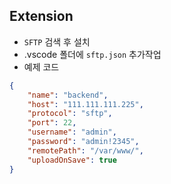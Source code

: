 ## Extension
* `SFTP` 검색 후 설치
* .vscode 폴더에 `sftp.json` 추가작업
* 예제 코드
```json 
{
    "name": "backend",
    "host": "111.111.111.225",
    "protocol": "sftp",
    "port": 22,
    "username": "admin",
    "password": "admin!2345",
    "remotePath": "/var/www/",
    "uploadOnSave": true
}

```